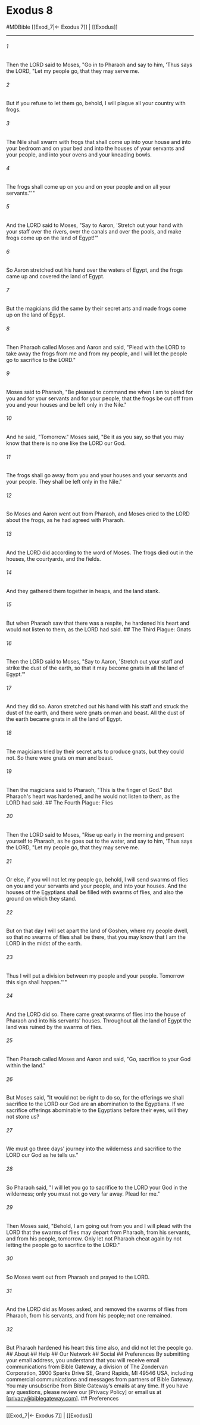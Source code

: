 # Exodus 8
#MDBible
[[Exod_7|← Exodus 7]] | [[Exodus]]

***






###### 1 


Then the LORD said to Moses, "Go in to Pharaoh and say to him, 'Thus says the LORD, "Let my people go, that they may serve me. 





###### 2 


But if you refuse to let them go, behold, I will plague all your country with frogs. 





###### 3 


The Nile shall swarm with frogs that shall come up into your house and into your bedroom and on your bed and into the houses of your servants and your people, and into your ovens and your kneading bowls. 





###### 4 


The frogs shall come up on you and on your people and on all your servants."'" 





###### 5 


And the LORD said to Moses, "Say to Aaron, 'Stretch out your hand with your staff over the rivers, over the canals and over the pools, and make frogs come up on the land of Egypt!'" 





###### 6 


So Aaron stretched out his hand over the waters of Egypt, and the frogs came up and covered the land of Egypt. 





###### 7 


But the magicians did the same by their secret arts and made frogs come up on the land of Egypt. 





###### 8 


Then Pharaoh called Moses and Aaron and said, "Plead with the LORD to take away the frogs from me and from my people, and I will let the people go to sacrifice to the LORD." 





###### 9 


Moses said to Pharaoh, "Be pleased to command me when I am to plead for you and for your servants and for your people, that the frogs be cut off from you and your houses and be left only in the Nile." 





###### 10 


And he said, "Tomorrow." Moses said, "Be it as you say, so that you may know that there is no one like the LORD our God. 





###### 11 


The frogs shall go away from you and your houses and your servants and your people. They shall be left only in the Nile." 





###### 12 


So Moses and Aaron went out from Pharaoh, and Moses cried to the LORD about the frogs, as he had agreed with Pharaoh. 





###### 13 


And the LORD did according to the word of Moses. The frogs died out in the houses, the courtyards, and the fields. 





###### 14 


And they gathered them together in heaps, and the land stank. 





###### 15 


But when Pharaoh saw that there was a respite, he hardened his heart and would not listen to them, as the LORD had said. ## The Third Plague: Gnats 





###### 16 


Then the LORD said to Moses, "Say to Aaron, 'Stretch out your staff and strike the dust of the earth, so that it may become gnats in all the land of Egypt.'" 





###### 17 


And they did so. Aaron stretched out his hand with his staff and struck the dust of the earth, and there were gnats on man and beast. All the dust of the earth became gnats in all the land of Egypt. 





###### 18 


The magicians tried by their secret arts to produce gnats, but they could not. So there were gnats on man and beast. 





###### 19 


Then the magicians said to Pharaoh, "This is the finger of God." But Pharaoh's heart was hardened, and he would not listen to them, as the LORD had said. ## The Fourth Plague: Flies 





###### 20 


Then the LORD said to Moses, "Rise up early in the morning and present yourself to Pharaoh, as he goes out to the water, and say to him, 'Thus says the LORD, "Let my people go, that they may serve me. 





###### 21 


Or else, if you will not let my people go, behold, I will send swarms of flies on you and your servants and your people, and into your houses. And the houses of the Egyptians shall be filled with swarms of flies, and also the ground on which they stand. 





###### 22 


But on that day I will set apart the land of Goshen, where my people dwell, so that no swarms of flies shall be there, that you may know that I am the LORD in the midst of the earth. 





###### 23 


Thus I will put a division between my people and your people. Tomorrow this sign shall happen."'" 





###### 24 


And the LORD did so. There came great swarms of flies into the house of Pharaoh and into his servants' houses. Throughout all the land of Egypt the land was ruined by the swarms of flies. 





###### 25 


Then Pharaoh called Moses and Aaron and said, "Go, sacrifice to your God within the land." 





###### 26 


But Moses said, "It would not be right to do so, for the offerings we shall sacrifice to the LORD our God are an abomination to the Egyptians. If we sacrifice offerings abominable to the Egyptians before their eyes, will they not stone us? 





###### 27 


We must go three days' journey into the wilderness and sacrifice to the LORD our God as he tells us." 





###### 28 


So Pharaoh said, "I will let you go to sacrifice to the LORD your God in the wilderness; only you must not go very far away. Plead for me." 





###### 29 


Then Moses said, "Behold, I am going out from you and I will plead with the LORD that the swarms of flies may depart from Pharaoh, from his servants, and from his people, tomorrow. Only let not Pharaoh cheat again by not letting the people go to sacrifice to the LORD." 





###### 30 


So Moses went out from Pharaoh and prayed to the LORD. 





###### 31 


And the LORD did as Moses asked, and removed the swarms of flies from Pharaoh, from his servants, and from his people; not one remained. 





###### 32 


But Pharaoh hardened his heart this time also, and did not let the people go. ## About ## Help ## Our Network ## Social ## Preferences By submitting your email address, you understand that you will receive email communications from Bible Gateway, a division of The Zondervan Corporation, 3900 Sparks Drive SE, Grand Rapids, MI 49546 USA, including commercial communications and messages from partners of Bible Gateway. You may unsubscribe from Bible Gateway&rsquo;s emails at any time. If you have any questions, please review our [Privacy Policy] or email us at [privacy@biblegateway.com]. ## Preferences

***

[[Exod_7|← Exodus 7]] | [[Exodus]]
